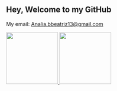 ## Hey, Welcome to my GitHub 
My email: Analia.bbeatriz13@gmail.com 

<div>
  <a href="https://github.com/analia-beatriz">
  <img height="140em" src="https://github-readme-stats.vercel.app/api?username=analia-beatriz&show_icons=true&theme=dracula&include_all_commits=true&count_private=true"/>
  <img height="140em" src="https://github-readme-stats.vercel.app/api/top-langs/?username=analia-beatriz&layout=compact&langs_count=7&theme=dracula"/>
</div>


  
  
 
  

  

  
